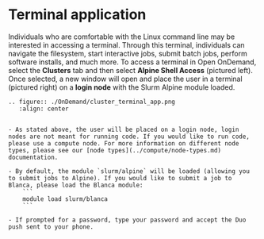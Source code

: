 # Terminal application

Individuals who are comfortable with the Linux command line may be interested in accessing a terminal. Through this terminal, individuals can navigate the filesystem, start interactive jobs, submit batch jobs, perform software installs, and much more. To access a terminal in Open OnDemand, select the **Clusters** tab and then select **Alpine Shell Access** (pictured left). Once selected, a new window will open and place the user in a terminal (pictured right) on a **login node** with the Slurm Alpine module loaded. 

```{eval-rst}
.. figure:: ./OnDemand/cluster_terminal_app.png
   :align: center
```


````{important}

- As stated above, the user will be placed on a login node, login nodes are not meant for running code. If you would like to run code, please use a compute node. For more information on different node types, please see our [node types](../compute/node-types.md) documentation. 

- By default, the module `slurm/alpine` will be loaded (allowing you to submit jobs to Alpine). If you would like to submit a job to Blanca, please load the Blanca module: 
    ```
    module load slurm/blanca
    ```

- If prompted for a password, type your password and accept the Duo push sent to your phone.

````